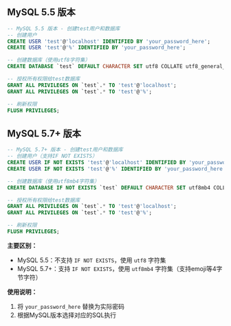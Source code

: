 ## MySQL 5.5 版本

```sql
-- MySQL 5.5 版本 - 创建test用户和数据库
-- 创建用户
CREATE USER 'test'@'localhost' IDENTIFIED BY 'your_password_here';
CREATE USER 'test'@'%' IDENTIFIED BY 'your_password_here';

-- 创建数据库（使用utf8字符集）
CREATE DATABASE `test` DEFAULT CHARACTER SET utf8 COLLATE utf8_general_ci;

-- 授权所有权限给test数据库
GRANT ALL PRIVILEGES ON `test`.* TO 'test'@'localhost';
GRANT ALL PRIVILEGES ON `test`.* TO 'test'@'%';

-- 刷新权限
FLUSH PRIVILEGES;
```

## MySQL 5.7+ 版本

```sql
-- MySQL 5.7+ 版本 - 创建test用户和数据库
-- 创建用户（支持IF NOT EXISTS）
CREATE USER IF NOT EXISTS 'test'@'localhost' IDENTIFIED BY 'your_password_here';
CREATE USER IF NOT EXISTS 'test'@'%' IDENTIFIED BY 'your_password_here';

-- 创建数据库（使用utf8mb4字符集）
CREATE DATABASE IF NOT EXISTS `test` DEFAULT CHARACTER SET utf8mb4 COLLATE utf8mb4_general_ci;

-- 授权所有权限给test数据库
GRANT ALL PRIVILEGES ON `test`.* TO 'test'@'localhost';
GRANT ALL PRIVILEGES ON `test`.* TO 'test'@'%';

-- 刷新权限
FLUSH PRIVILEGES;
```

**主要区别：**
- MySQL 5.5：不支持 `IF NOT EXISTS`，使用 `utf8` 字符集
- MySQL 5.7+：支持 `IF NOT EXISTS`，使用 `utf8mb4` 字符集（支持emoji等4字节字符）

**使用说明：**
1. 将 `your_password_here` 替换为实际密码
2. 根据MySQL版本选择对应的SQL执行